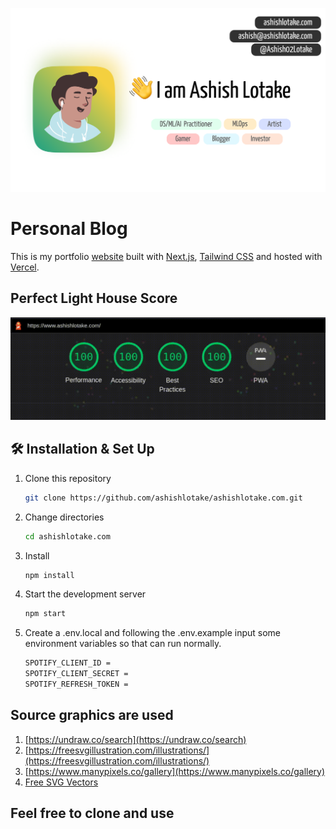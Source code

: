 ![](public/static/images/twitter-card.png)

# Personal Blog

This is my portfolio <a href="https://ashishlotake.com/" target="_blank">website</a> built with <a href="https://nextjs.org/" target="_blank">Next.js</a>, <a href="https://tailwindcss.com/" target="_blank">Tailwind CSS</a>  and hosted with <a href="https://www.vercel.com/" target="_blank">Vercel</a>.

## Perfect Light House Score

![](public/static/images/score.gif)

## 🛠 Installation & Set Up

1. Clone this repository

   ```sh
   git clone https://github.com/ashishlotake/ashishlotake.com.git
   ```

2. Change directories

   ```sh
   cd ashishlotake.com
   ```

3. Install

   ```sh
   npm install
   ```

4. Start the development server

   ```sh
   npm start
   ```


5. Create a .env.local and following the .env.example input some environment variables so that can run normally.

   ```txt
   SPOTIFY_CLIENT_ID =
   SPOTIFY_CLIENT_SECRET =
   SPOTIFY_REFRESH_TOKEN =
   ```


## Source graphics are used

1. [https://undraw.co/search](https://undraw.co/search)
2. [https://freesvgillustration.com/illustrations/](https://freesvgillustration.com/illustrations/)
3. [https://www.manypixels.co/gallery](https://www.manypixels.co/gallery)
4. [Free SVG Vectors](https://bloggingwizard.com/free-vector-illustrations/)

## Feel free to clone and use
